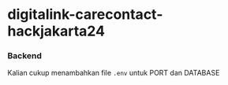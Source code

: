 # digitalink-carecontact-hackjakarta24

### Backend

Kalian cukup menambahkan file `.env` untuk PORT dan DATABASE